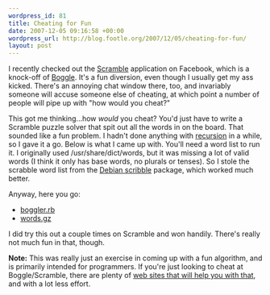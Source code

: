 ```yaml
--- 
wordpress_id: 81
title: Cheating for Fun
date: 2007-12-05 09:16:58 +00:00
wordpress_url: http://blog.footle.org/2007/12/05/cheating-for-fun/
layout: post
---
```

I recently checked out the <a href="http://www.facebook.com/applications/Scramble/6494671374">Scramble</a> application on Facebook, which is a knock-off of <a href="http://en.wikipedia.org/wiki/Boggle">Boggle</a>. It's a fun diversion, even though I usually get my ass kicked. There's an annoying chat window there, too, and invariably someone will accuse someone else of cheating, at which point a number of people will pipe up with "how would you cheat?" 

This got me thinking...how *would* you cheat? You'd just have to write a Scramble puzzle solver that spit out all the words in on the board. That sounded like a fun problem. I hadn't done anything with <a href="http://en.wikipedia.org/wiki/Recursion">recursion</a> in a while, so I gave it a go. Below is what I came up with. You'll need a word list to run it. I originally used /usr/share/dict/words, but it was missing a lot of valid words (I think it only has base words, no plurals or tenses). So I stole the scrabble word list from the <a href="http://packages.debian.org/unstable/games/scribble">Debian scribble</a> package, which worked much better.

Anyway, here you go:

* [boggler.rb](https://gist.github.com/bgreenlee/8946388)
* [words.gz](/files/words.gz)

I did try this out a couple times on Scramble and won handily. There's really not much fun in that, though.

<b>Note:</b> This was really just an exercise in coming up with a fun algorithm, and is primarily intended for programmers. If you're just looking to cheat at Boggle/Scramble, there are plenty of <a href="http://www.l.google.com/search?q=cheat+boggle">web sites that will help you with that</a>, and with a lot less effort.
